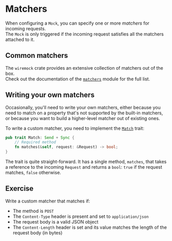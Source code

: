 # Matchers

When configuring a `Mock`, you can specify one or more _matchers_ for incoming requests.  
The `Mock` is only triggered if the incoming request satisfies all the matchers attached to it.

## Common matchers

The `wiremock` crate provides an extensive collection of matchers out of the box.  
Check out the documentation of the [`matchers`](https://docs.rs/wiremock/latest/wiremock/matchers/index.html) 
module for the full list.

## Writing your own matchers

Occasionally, you'll need to write your own matchers, either because you need to match on a property that's not
supported by the built-in matchers, or because you want to build a higher-level matcher out of existing ones.

To write a custom matcher, you need to implement the [`Match`](https://docs.rs/wiremock/latest/wiremock/trait.Match.html) trait:

```rust
pub trait Match: Send + Sync {
    // Required method
    fn matches(&self, request: &Request) -> bool;
}
```

The trait is quite straight-forward. It has a single method, `matches`, that takes a reference to the incoming `Request` 
and returns a `bool`: `true` if the request matches, `false` otherwise.

## Exercise

Write a custom matcher that matches if:

- The method is `POST`
- The `Content-Type` header is present and set to `application/json`
- The request body is a valid JSON object
- The `Content-Length` header is set and its value matches the length of the request body (in bytes)